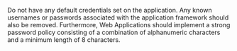 Do not have any default credentials set on the application. Any known usernames
or passwords associated with the application framework should also be removed.
Furthermore, Web Applications should implement a strong password policy consisting
of a combination of alphanumeric characters and a minimum length of 8 characters.